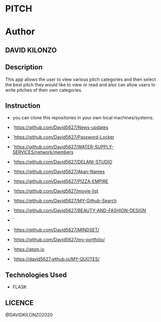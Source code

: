 # PITCH

# Author
 ## DAVID KILONZO

## Description
This app allows the user to view various pitch categories and then select the best pitch they would like to view or read and also can allow users to write pitches of their own categories.  

## Instruction

* you can clone this repositories in your own local machines/systems.
* `https://github.com/David5627/News-updates
* `https://github.com/David5627/Password-Locker
* `https://github.com/David5627/WATER-SUPPLY-SERVICES/network/members

* `https://github.com/David5627/DELANI-STUDIO

* `https://github.com/David5627/Akan-Names

* `https://github.com/David5627/PIZZA-EMPIRE

* `https://github.com/David5627/movie-list

* `https://github.com/David5627/MY-Github-Search

* `https://github.com/David5627/BEAUTY-AND-FASHION-DESIGN

* `

* `https://github.com/David5627/MINDSET/
* `https://github.com/David5627/my-portfolio/
* `https://atom.io
* `https://david5627.github.io/MY-QUOTES/

## Technologies Used
* FLASK

## LICENCE
@DAVIDKILONZO2020